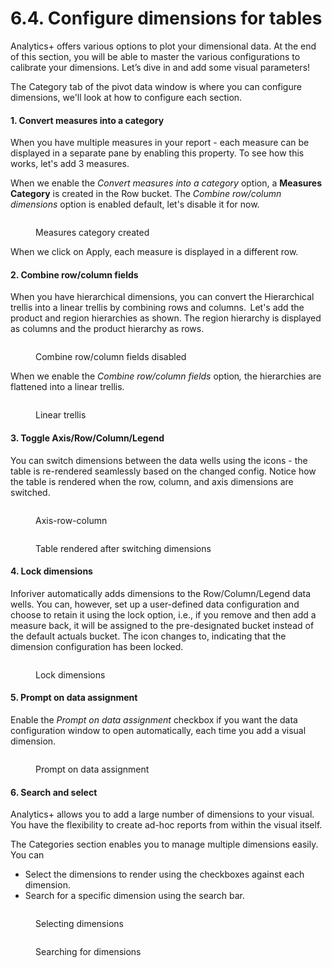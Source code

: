 # 6.4. Configure dimensions for tables

Analytics+ offers various options to plot your dimensional data. At the end of this section, you will be able to master the various configurations to calibrate your dimensions. Let’s dive in and add some visual parameters!

The Category tab of the pivot data window is where you can configure dimensions, we'll look at how to configure each section.

#### 1. Convert measures into a category

When you have multiple measures in your report - each measure can be displayed in a separate pane by enabling this property. To see how this works, let's add 3 measures.

When we enable the _Convert measures into a category_ option, a **Measures Category** is created in the Row bucket. The _Combine row/column dimensions_ option is enabled default, let's disable it for now.

<figure><img src="../../.gitbook/assets/image (1462).png" alt=""><figcaption><p>Measures category created</p></figcaption></figure>

When we click on Apply, each measure is displayed in a different row.



#### 2. Combine row/column fields

When you have hierarchical dimensions, you can convert the Hierarchical trellis into a linear trellis by combining rows and columns.  Let's add the product and region hierarchies as shown. The region hierarchy is displayed as columns and the product hierarchy as rows.&#x20;

<figure><img src="../../.gitbook/assets/image (715).png" alt=""><figcaption><p>Combine row/column fields disabled</p></figcaption></figure>

When we enable the _Combine row/column fields_ optio&#x6E;_,_ the hierarchies are flattened into a linear trellis.

<figure><img src="../../.gitbook/assets/image (716).png" alt=""><figcaption><p>Linear trellis</p></figcaption></figure>

#### 3. Toggle Axis/Row/Column/Legend

You can switch dimensions between the data wells using the<img src="../../.gitbook/assets/image (1464).png" alt="" data-size="line"> icons - the table is re-rendered seamlessly based on the changed config. Notice how the table is rendered when the row, column, and axis dimensions are switched.

<div><figure><img src="../../.gitbook/assets/image (588).png" alt=""><figcaption><p>Axis-row-column</p></figcaption></figure> <figure><img src="../../.gitbook/assets/Table toggle 2.png" alt=""><figcaption><p>Table rendered after switching dimensions</p></figcaption></figure></div>

#### 4. Lock dimensions

Inforiver automatically adds dimensions to the Row/Column/Legend data wells. You can, however, set up a user-defined data configuration and choose to retain it using the lock option, i.e., if you remove and then add a measure back, it will be assigned to the pre-designated bucket instead of the default actuals bucket. The <img src="../../.gitbook/assets/image (1466).png" alt="" data-size="line">icon changes to<img src="../../.gitbook/assets/image (1467).png" alt="" data-size="line">, indicating that the dimension configuration has been locked.

<figure><img src="../../.gitbook/assets/image (589).png" alt=""><figcaption><p>Lock dimensions</p></figcaption></figure>

#### 5. Prompt on data assignment

Enable the _Prompt on data assignment_ checkbox if you want the data configuration window to open automatically, each time you add a visual dimension.&#x20;

<figure><img src="../../.gitbook/assets/image (590).png" alt=""><figcaption><p>Prompt on data assignment</p></figcaption></figure>

#### 6. Search and select

Analytics+ allows you to add a large number of dimensions to your visual. You have the flexibility to create ad-hoc reports from within the visual itself.&#x20;

The Categories section enables you to manage multiple dimensions easily. You can

* Select the dimensions to render using the checkboxes against each dimension.
* Search for a specific dimension using the search bar.

<div><figure><img src="../../.gitbook/assets/image (591).png" alt=""><figcaption><p>Selecting dimensions</p></figcaption></figure> <figure><img src="../../.gitbook/assets/Search.png" alt=""><figcaption><p>Searching for dimensions</p></figcaption></figure></div>

